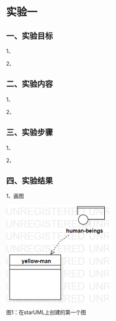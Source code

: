 # 实验一

## 一、实验目标
1、

2、
## 二、实验内容
1、

2、
## 三、实验步骤
1、

2、
## 四、实验结果
1、画图

![第一个UML图](./model01.png)

图1：在starUML上创建的第一个图
